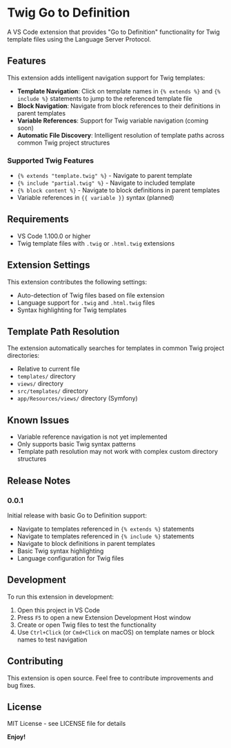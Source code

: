 # Twig Go to Definition

A VS Code extension that provides "Go to Definition" functionality for Twig template files using the Language Server Protocol.

## Features

This extension adds intelligent navigation support for Twig templates:

- **Template Navigation**: Click on template names in `{% extends %}` and `{% include %}` statements to jump to the referenced template file
- **Block Navigation**: Navigate from block references to their definitions in parent templates
- **Variable References**: Support for Twig variable navigation (coming soon)
- **Automatic File Discovery**: Intelligent resolution of template paths across common Twig project structures

### Supported Twig Features

- `{% extends "template.twig" %}` - Navigate to parent template
- `{% include "partial.twig" %}` - Navigate to included template
- `{% block content %}` - Navigate to block definitions in parent templates
- Variable references in `{{ variable }}` syntax (planned)

## Requirements

- VS Code 1.100.0 or higher
- Twig template files with `.twig` or `.html.twig` extensions

## Extension Settings

This extension contributes the following settings:

- Auto-detection of Twig files based on file extension
- Language support for `.twig` and `.html.twig` files
- Syntax highlighting for Twig templates

## Template Path Resolution

The extension automatically searches for templates in common Twig project directories:

- Relative to current file
- `templates/` directory
- `views/` directory
- `src/templates/` directory
- `app/Resources/views/` directory (Symfony)

## Known Issues

- Variable reference navigation is not yet implemented
- Only supports basic Twig syntax patterns
- Template path resolution may not work with complex custom directory structures

## Release Notes

### 0.0.1

Initial release with basic Go to Definition support:

- Navigate to templates referenced in `{% extends %}` statements
- Navigate to templates referenced in `{% include %}` statements
- Navigate to block definitions in parent templates
- Basic Twig syntax highlighting
- Language configuration for Twig files

## Development

To run this extension in development:

1. Open this project in VS Code
2. Press `F5` to open a new Extension Development Host window
3. Create or open Twig files to test the functionality
4. Use `Ctrl+Click` (or `Cmd+Click` on macOS) on template names or block names to test navigation

## Contributing

This extension is open source. Feel free to contribute improvements and bug fixes.

## License

MIT License - see LICENSE file for details

**Enjoy!**
